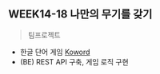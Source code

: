 ## WEEK14-18 나만의 무기를 갖기
> 팀프로젝트
* 한글 단어 게임 <a href=https://koword.com>Koword</a>
* (BE) REST API 구축, 게임 로직 구현

